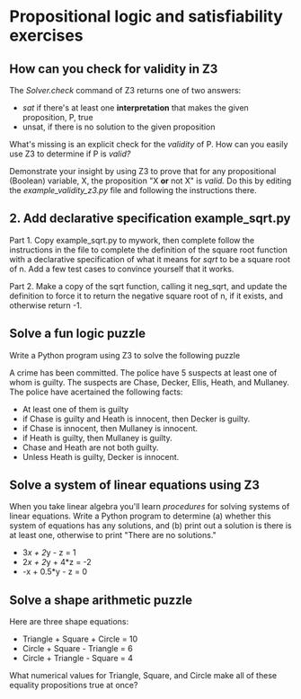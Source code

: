 # Propositional logic and satisfiability exercises

## How can you check for validity in Z3

The *Solver.check* command of Z3 returns one of two answers:

- *sat* if there's at least one **interpretation** that makes the given proposition, P, true
- unsat, if there is no solution to the given proposition

What's missing is an explicit check for the *validity* of P. How can you easily use Z3 to determine if P is *valid?*

Demonstrate your insight by using Z3 to prove that for any propositional (Boolean) variable, X, the proposition "X **or** not X" is *valid.* Do this by editing the *example_validity_z3.py* file and following the instructions there.

## 2. Add declarative specification example_sqrt.py

Part 1. Copy example_sqrt.py to mywork, then complete follow the instructions in the file to complete the definition of the square root function with a declarative specification of what it means for *sqrt* to be a square root of n. Add a few test cases to convince yourself that it works.

Part 2. Make a copy of the sqrt function, calling it neg_sqrt, and update the definition to force it to return the negative square root of n, if it exists, and otherwise return -1.

## Solve a fun logic puzzle

Write a Python program using Z3 to solve the following puzzle

A crime has been committed. The police have 5 suspects at least one of whom is guilty. The suspects are Chase, Decker, Ellis, Heath, and Mullaney. The police have acertained the following facts:

- At least one of them is guilty
- if Chase is guilty and Heath is innocent, then Decker is guilty.
- if Chase is innocent, then Mullaney is innocent.
- if Heath is guilty, then Mullaney is guilty.
- Chase and Heath are not both guilty.
- Unless Heath is guilty, Decker is innocent.
  
## Solve a system of linear equations using Z3

When you take linear algebra you'll learn *procedures* for solving systems of linear equations. Write a Python program to determine (a) whether this system of equations has any solutions, and (b) print out a solution is there is at least one, otherwise to print "There are no solutions."

- 3*x + 2*y - z = 1
- 2*x + 2*y + 4*z = -2
- -x + 0.5*y - z = 0

## Solve a shape arithmetic puzzle

Here are three shape equations:

- Triangle + Square + Circle = 10
- Circle + Square - Triangle = 6
- Circle + Triangle - Square = 4

What numerical values for Triangle, Square, and Circle make all
of these equality propositions true at once?
